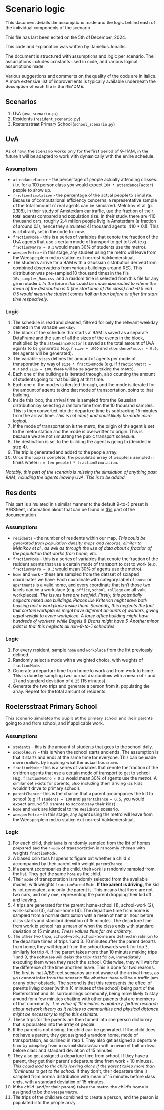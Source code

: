 # Scenario logic
This document details the assumptions made and the logic behind each of the individual components of the scenario.

This file has last been edited on the 5th of December, 2024. 

This code and explanation was written by Danielius Jonaitis.

The document is structured with assumptions and logic per scenario. The assumptions includes constants used in code, and various logical assumptions made.

Various suggestions and comments on the quality of the code are in italics. A more extensive list of improvements is typically available underneath the description of each file in the README.

## Scenarios 
1. UvA (``uva_scenario.py``)
2. Residents (``resident_scenario.py``)
3. Roetersstraat Primary School (``school_scenario.py``)

## UvA
As of now, the scenario works only for the first period of 9-11AM, in the future it will be adapted to work with dynamically with the entire schedule. 

### Assumptions
- ``attendanceFactor`` - the percentage of people actually attending classes. (i.e. for a 100 person class you would expect ``100 * attendanceFactor``) people to show up.
- ``fractionSimulation`` - the percentage of the actual people to simulate. Because of computational efficiency concerns, a representative sample of the total amount of real agents can be simulated. Melnikov et al. (p. 2308), in their study of Amsterdam car traffic, use the fraction of their total agents compared and population size. In their study, there are 410 thousand cars, roughly 2.4 million people livig in Amsterdam (a fraction of around 0.1), hence they simulated 41 thousand agents (410 * 0.1). This is arbitrarily set in the code for now.
- ``fractionMode`` - this is a series of variables that denote the fraction of the UvA agents that use a certain mode of transport to get to UvA (e.g. ``fractionMetro = 0.3`` would mean 30% of students use the metro).
- ``weesperMetro`` - in this stage, any student using the metro will leave from the Weesperplein metro station exit nearest Valckenierstraat.
- The students arrive for a 9AM with a Gaussian distribution derived from combined observations from various buildings around REC. This distribution was pre-sampled 10 thousand times in the file ``10k_samples_9am.csv``, and a random time is selected from this file for any given student. *In the future this could be made abstracted to where the mean of the distribution is 0 (the start time of the class) and -0.5 and 0.5 would mean the student comes half an hour before or after the start time respectively.*
### Logic
1. The schedule is read and cleaned, filtered for only the relevant weekday defined in the variable ``weekday``.
2. The block of the schedule that starts at 9AM is saved as a separate DataFrame and the sum of all the sizes of the events in the block, multiplied by the ``attendanceFactor`` is saved as the total amount of UvA agents to be generated (e.g. if ``size = 1000`` and ``attendanceFactor = 0.8``, ``800`` agents will be generated).
3. The variable ``sizes`` defines the amount of agents per mode of transporation by way of ``size * fractionMode`` (e.g. if ``fractionMetro = 0.3`` and ``size = 100``, there will be ``30`` agents taking the metro).
4. Each one of the buildings is iterated through, also counting the amount of students going to that building at that time.
5. Each one of the modes is iterated through, and the mode is iterated for the amount of agents taking that mode of transportation, going to that building.
6. Inside this loop, the arrival time is sampled from the Gaussian distribution by selecting a random time from the 10 thousand samples. This is then converted into the departure time by subtracting 15 minutes from the arrival time. *This is not ideal, and could likely be made more logical.*
7. If the mode of transportation is the metro, the origin of the agent is set to the metro station and the mode is overwritten to origin. This is because we are not simulating the public transport schedule. 
8. The destination is set to the building the agent is going to (decided in step 4).
9. The trip is generated and added to the people array. 
10. Once the loop is complete, the populated array of people is sampled ``n`` times where ``n = len(people) * fractionSimulation``.

*Notably, this part of the scenario is missing the simulation of anything past 9AM, including the agents leaving UvA. This is to be added.*

## Residents

This part is simulated in a similar manner to the default 9-to-5 preset in A/BStreet, information about that can be found in [this](https://a-b-street.github.io/docs/tech/trafficsim/index.html) part of the documentation.

### Assumptions
- ``residents`` - the number of residents within our map. *This could be generated from population density maps and records, similar to Melnikov et al., as well as through the use of data about a fraction of the population that works from home, etc.*
- ``fractionMode`` - this is a series of variables that denote the fraction of the resident agents that use a certain mode of transport to get to work (e.g. ``fractionMetro = 0.3`` would mean 30% of agents use the metro). 
- ``home`` and ``work`` - these are sampled from the dataset of scraped coordinates we have. Each coordinate with category label of ``house`` or ``apartments`` is a valid home, and every coordinate that isn't those two labels can be a workplace (e.g. ``office``, ``school``, ``college`` are all valid workplaces). *The issues here are twofold. Firstly, this potentially neglects mixed use buildings. Places like Kriterion might have both housing and a workplace inside them. Secondly, this neglects the fact that certain workplaces might have different amounts of workers, giving equal weight to every workplace. A large office building might have hundreds of workers, while Bagels & Beans might have 5. Another minor point is that this neglects all non-9-to-5 schedules.*
### Logic
1. For every resident, sample ``home`` and ``workplace`` from the list previously defined.
2. Randomly select a mode with a weighted choice, with weights of ``fractionMode``.
3. Generate a departure time from home to work and from work to home. This is done by sampling two normal distributions with a mean of ``9`` and ``17`` and standard deviation of ``0.25`` (15 minutes).
4. Generate the two trips and generate a person from it, populating the array. Repeat for the total amount of residents.

## Roetersstraat Primary School

This scenario simulates the pupils at the primary school and their parents going to and from school, and if applicable work.

### Assumptions
- ``students`` - this is the amount of students that goes to the school daily.
- ``schoolHours`` - this is when the school starts and ends. The assumption is that it starts and ends at the same time for everyone. This can be made more realistic by inquiring what the actual hours are.
- ``fractionMode`` - this is a series of variables that denote the fraction of the children agents that use a certain mode of transport to get to school (e.g. ``fractionMetro = 0.3`` would mean 30% of agents use the metro). A similar set exists for parents, also including them driving (as kids wouldn't drive to primary school).
- ``parentChance`` - this is the chance that a parent accompanies the kid to school (e.g. if ``students = 100`` and ``parentChance = 0.5``, you would expect around 50 parents to accompany their kids).
- ``home`` and ``work`` are identical to the ``Residents`` scenario.
- ``weesperMetro`` - in this stage, any agent using the metro will leave from the Weesperplein metro station exit nearest Valckenierstraat.

### Logic
1. For each child, their ``home`` is randomly sampled from the list of homes prepared and their ``mode`` of transportation is randomly chosen with weights ``fractionMode``.
2. A biased coin toss happens to figure out whether a child is accompanied by their parent with weight ``parentChance``. 
3. If a parent accompanies the child, their ``work`` is randomly sampled from the list. They get the same ``home`` as the child.
4. Their ``mode`` of transportation is randomly selected from the available modes, with weights ``fractionParentMode``. **If the parent is driving,** the kid is not generated, and only the parent is. This means that there are not two cars, and only one, representing the parent dropping their kid off and leaving.
5. 4 trips are generated for the parent: home-school (1), school-work (2), work-school (3), school-home (4). The departure time from home is sampled from a normal distribution with a mean of half an hour before class starts and standard deviation of 15 minutes. The departure time from work to school has a mean of when the class ends with standard deviation of 15 minutes. *These values thus far are arbitrary*.
6. The other two trips; school-work, school-home are defined in relation to the departure times of trips 1 and 3. 10 minutes after the parent departs from home, they will depart from the school towards work for trip 2, similarly for trip 4. If the parent takes more than 10 minutes making trips 1 and 3, the software will delay the trips that follow, immediately executing them when they reach the school. Otherwise, they will wait for the difference of the time and then leave. This is done for two reasons. The first is that A/BStreet scenarios are not aware of the arrival times, as you cannot infer from the scenario file whether there will be a traffic jam or any other obstacle. The second is that this represents the effect of parents living closer (within 10 minutes of the school) being part of the Roetersstraat and its' surroundings community, being more likely to stay around for a few minutes chatting with other parents that are members of that community. *The value of 10 minutes is arbitrary, further research about network theory as it relates to communities and physical distance might be necessary to refine this estimate.*
7. These trips for the parents are then turned into one person dictionary that is populated into the array of people.
8. If the parent is not driving, the child can be generated. If the child does not have a parent, they get assigned a random home, mode of transportation, as outlined in step 1. They also get assigned a departure time by sampling from a normal distribution with a mean of half an hour before class and standard deviation of 15 minutes.
9. They also get assigned a departure time from school. If they have a parent, they get their parent's departure time from work + 10 minutes. *This could lead to the child leaving alone if the parent takes more than 10 minutes to get to the school.* If they don't, their departure time is sampled from normal distribution with mean of 15 minutes before class ends, with a standard deviation of 15 minutes.
10. If the child (and/or their parent) takes the metro, the child's home is assigned to be the ``weesperMetro``.
11. The trips of the child are combined to create a person, and the person is populated into the people array.
